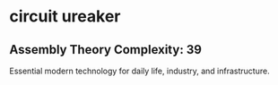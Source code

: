 # circuit ureaker

## Assembly Theory Complexity: 39
Essential modern technology for daily life, industry, and infrastructure.
